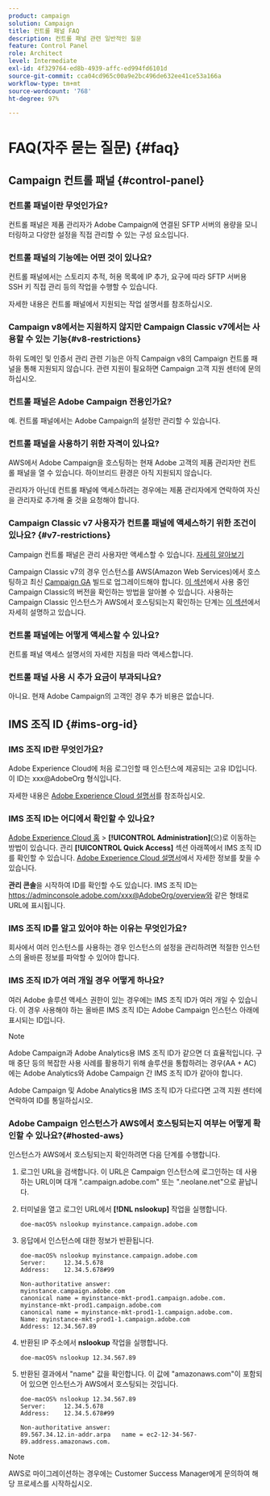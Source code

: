 ```yaml
---
product: campaign
solution: Campaign
title: 컨트롤 패널 FAQ
description: 컨트롤 패널 관련 일반적인 질문
feature: Control Panel
role: Architect
level: Intermediate
exl-id: 4f329764-ed8b-4939-affc-ed994fd6101d
source-git-commit: cca04cd965c00a9e2bc496de632ee41ce53a166a
workflow-type: tm+mt
source-wordcount: '768'
ht-degree: 97%

---
```


# FAQ(자주 묻는 질문) {#faq}

## Campaign 컨트롤 패널 {#control-panel}

### 컨트롤 패널이란 무엇인가요?

컨트롤 패널은 제품 관리자가 Adobe Campaign에 연결된 SFTP 서버의 용량을 모니터링하고 다양한 설정을 직접 관리할 수 있는 구성 요소입니다.

### 컨트롤 패널의 기능에는 어떤 것이 있나요?

컨트롤 패널에서는 스토리지 추적, 허용 목록에 IP 추가, 요구에 따라 SFTP 서버용 SSH 키 직접 관리 등의 작업을 수행할 수 있습니다.

자세한 내용은 컨트롤 패널에서 지원되는 작업 설명서를 참조하십시오.

### Campaign v8에서는 지원하지 않지만 Campaign Classic v7에서는 사용할 수 있는 기능{#v8-restrictions}

하위 도메인 및 인증서 관리 관련 기능은 아직 Campaign v8의 Campaign 컨트롤 패널을 통해 지원되지 않습니다. 관련 지원이 필요하면 Campaign 고객 지원 센터에 문의하십시오.

### 컨트롤 패널은 Adobe Campaign 전용인가요?

예. 컨트롤 패널에서는 Adobe Campaign의 설정만 관리할 수 있습니다.

### 컨트롤 패널을 사용하기 위한 자격이 있나요?

AWS에서 Adobe Campaign을 호스팅하는 현재 Adobe 고객의 제품 관리자만 컨트롤 패널을 열 수 있습니다. 하이브리드 환경은 아직 지원되지 않습니다.

관리자가 아닌데 컨트롤 패널에 액세스하려는 경우에는 제품 관리자에게 연락하여 자신을 관리자로 추가해 줄 것을 요청해야 합니다.

### Campaign Classic v7 사용자가 컨트롤 패널에 액세스하기 위한 조건이 있나요? {#v7-restrictions}

Campaign 컨트롤 패널은 관리 사용자만 액세스할 수 있습니다. [자세히 알아보기](https://experienceleague.adobe.com/docs/control-panel/using/discover-control-panel/managing-permissions.html#discover-control-panel)

Campaign Classic v7의 경우 인스턴스를 AWS(Amazon Web Services)에서 호스팅하고 최신 [Campaign GA](https://experienceleague.adobe.com/docs/campaign-classic/using/release-notes/rn-overview.html?lang=ko#rn-statuses) 빌드로 업그레이드해야 합니다. [이 섹션](https://experienceleague.adobe.com/docs/campaign-classic/using/getting-started/starting-with-adobe-campaign/launching-adobe-campaign.html?lang=ko#getting-your-campaign-version)에서 사용 중인 Campaign Classic의 버전을 확인하는 방법을 알아볼 수 있습니다. 사용하는 Campaign Classic 인스턴스가 AWS에서 호스팅되는지 확인하는 단계는 [이 섹션](#hosted-aws)에서 자세히 설명하고 있습니다.

### 컨트롤 패널에는 어떻게 액세스할 수 있나요?

컨트롤 패널 액세스 설명서의 자세한 지침을 따라 액세스합니다.

### 컨트롤 패널 사용 시 추가 요금이 부과되나요?

아니요. 현재 Adobe Campaign의 고객인 경우 추가 비용은 없습니다.

## IMS 조직 ID {#ims-org-id}

### IMS 조직 ID란 무엇인가요?

Adobe Experience Cloud에 처음 로그인할 때 인스턴스에 제공되는 고유 ID입니다. 이 ID는 xxx@AdobeOrg 형식입니다.

자세한 내용은 [Adobe Experience Cloud 설명서](https://experienceleague.adobe.com/docs/core-services/interface/administration/organizations.html)를 참조하십시오.

### IMS 조직 ID는 어디에서 확인할 수 있나요?

[Adobe Experience Cloud 홈](https://experiencecloud.adobe.com/) > **[!UICONTROL Administration]**(으)로 이동하는 방법이 있습니다. 관리 **[!UICONTROL Quick Access]** 섹션 아래쪽에서 IMS 조직 ID를 확인할 수 있습니다. [Adobe Experience Cloud 설명서](https://experienceleague.adobe.com/docs/core-services/interface/administration/organizations.html)에서 자세한 정보를 찾을 수 있습니다.

**관리 콘솔**&#x200B;을 시작하여 ID를 확인할 수도 있습니다. IMS 조직 ID는 https://adminconsole.adobe.com/xxx@AdobeOrg/overview와 같은 형태로 URL에 표시됩니다.

### IMS 조직 ID를 알고 있어야 하는 이유는 무엇인가요?

회사에서 여러 인스턴스를 사용하는 경우 인스턴스의 설정을 관리하려면 적절한 인스턴스의 올바른 정보를 파악할 수 있어야 합니다.

### IMS 조직 ID가 여러 개일 경우 어떻게 하나요?

여러 Adobe 솔루션 액세스 권한이 있는 경우에는 IMS 조직 ID가 여러 개일 수 있습니다. 이 경우 사용해야 하는 올바른 IMS 조직 ID는 Adobe Campaign 인스턴스 아래에 표시되는 ID입니다.

>[!NOTE]
>
>Adobe Campaign과 Adobe Analytics용 IMS 조직 ID가 같으면 더 효율적입니다. 구매 중단 등의 복잡한 사용 사례를 활용하기 위해 솔루션을 통합하려는 경우(AA + AC)에는 Adobe Analytics와 Adobe Campaign 간 IMS 조직 ID가 같아야 합니다.
>
>Adobe Campaign 및 Adobe Analytics용 IMS 조직 ID가 다르다면 고객 지원 센터에 연락하여 ID를 통일하십시오.

### Adobe Campaign 인스턴스가 AWS에서 호스팅되는지 여부는 어떻게 확인할 수 있나요?{#hosted-aws}

인스턴스가 AWS에서 호스팅되는지 확인하려면 다음 단계를 수행합니다.

1. 로그인 URL을 검색합니다. 이 URL은 Campaign 인스턴스에 로그인하는 데 사용하는 URL이며 대개 &quot;.campaign.adobe.com&quot; 또는 &quot;.neolane.net&quot;으로 끝납니다.
1. 터미널을 열고 로그인 URL에서 **[!DNL nslookup]** 작업을 실행합니다.

   `doe-macOS% nslookup myinstance.campaign.adobe.com`

1. 응답에서 인스턴스에 대한 정보가 반환됩니다.

   ```
   doe-macOS% nslookup myinstance.campaign.adobe.com
   Server:     12.34.5.678
   Address:    12.34.5.678#99
   
   Non-authoritative answer:
   myinstance.campaign.adobe.com
   canonical name = myinstance-mkt-prod1.campaign.adobe.com.
   myinstance-mkt-prod1.campaign.adobe.com
   canonical name = myinstance-mkt-prod1-1.campaign.adobe.com.
   Name: myinstance-mkt-prod1-1.campaign.adobe.com
   Address: 12.34.567.89
   ```

1. 반환된 IP 주소에서 **nslookup** 작업을 실행합니다.

   `doe-macOS% nslookup 12.34.567.89`

1. 반환된 결과에서 &quot;name&quot; 값을 확인합니다. 이 값에 &quot;amazonaws.com&quot;이 포함되어 있으면 인스턴스가 AWS에서 호스팅되는 것입니다.

   ```
   doe-macOS% nslookup 12.34.567.89
   Server:     12.34.5.678
   Address:    12.34.5.678#99
   
   Non-authoritative answer:
   89.567.34.12.in-addr.arpa   name = ec2-12-34-567-89.address.amazonaws.com.
   ```

>[!NOTE]
>
>AWS로 마이그레이션하는 경우에는 Customer Success Manager에게 문의하여 해당 프로세스를 시작하십시오.
